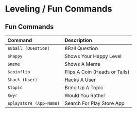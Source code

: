 # Leveling / Fun Commands

## Fun Commands

| Command | Description |
| :--- | :--- |
| `$8ball (Question)` | 8Ball Question |
| `$happy` | Shows Your Happy Level |
| `$meme` | Shows A Meme |
| `$coinflip` | Flips A Coin \(Heads or Tails\) |
| `$hack (User)` | Hacks A User |
| `$topic` | Bring Up A Topic |
| `$wyr` | Would You Rather |
| `$playstore (App-Name)` | Search For Play Store App |

